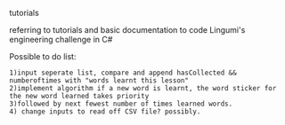 tutorials

referring to tutorials and basic documentation to code Lingumi's engineering challenge in C#

Possible to do list:

    1)input seperate list, compare and append hasCollected && numberoftimes with "words learnt this lesson"
    2)implement algorithm if a new word is learnt, the word sticker for the new word learned takes priority
    3)followed by next fewest number of times learned words.
    4) change inputs to read off CSV file? possibly.
